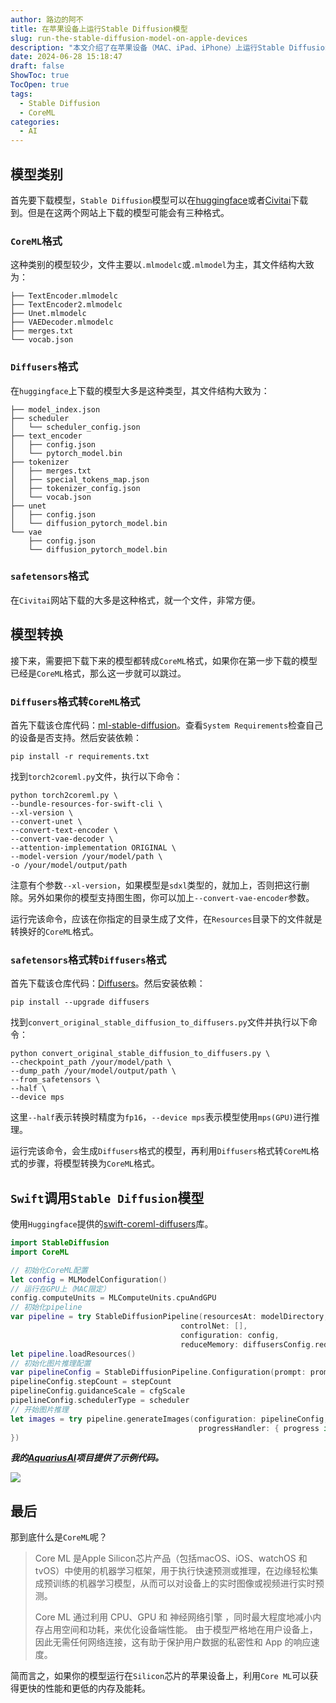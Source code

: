 ```yaml
---
author: 路边的阿不
title: 在苹果设备上运行Stable Diffusion模型
slug: run-the-stable-diffusion-model-on-apple-devices
description: "本文介绍了在苹果设备（MAC、iPad、iPhone）上运行Stable Diffusion模型的方法，包括模型的下载、格式转换以及如何在Swift中调用模型进行推理。"
date: 2024-06-28 15:18:47
draft: false
ShowToc: true
TocOpen: true
tags:
  - Stable Diffusion
  - CoreML
categories:
  - AI
---
```

## 模型类别

首先要下载模型，`Stable Diffusion`模型可以在[huggingface](https://huggingface.co/models)或者[Civitai](https://civitai.com/)下载到。但是在这两个网站上下载的模型可能会有三种格式。

### `CoreML`格式

这种类别的模型较少，文件主要以`.mlmodelc`或`.mlmodel`为主，其文件结构大致为：

```
├── TextEncoder.mlmodelc
├── TextEncoder2.mlmodelc
├── Unet.mlmodelc
├── VAEDecoder.mlmodelc
├── merges.txt
└── vocab.json
```

### `Diffusers`格式

在`huggingface`上下载的模型大多是这种类型，其文件结构大致为：

```
├── model_index.json
├── scheduler
│   └── scheduler_config.json
├── text_encoder
│   ├── config.json
│   └── pytorch_model.bin
├── tokenizer
│   ├── merges.txt
│   ├── special_tokens_map.json
│   ├── tokenizer_config.json
│   └── vocab.json
├── unet
│   ├── config.json
│   └── diffusion_pytorch_model.bin
└── vae
    ├── config.json
    └── diffusion_pytorch_model.bin
```

### `safetensors`格式

在`Civitai`网站下载的大多是这种格式，就一个文件，非常方便。

## 模型转换

接下来，需要把下载下来的模型都转成`CoreML`格式，如果你在第一步下载的模型已经是`CoreML`格式，那么这一步就可以跳过。

### `Diffusers`格式转`CoreML`格式

首先下载该仓库代码：[ml-stable-diffusion](https://github.com/apple/ml-stable-diffusion)。查看`System Requirements`检查自己的设备是否支持。然后安装依赖：

```shell
pip install -r requirements.txt
```

找到`torch2coreml.py`文件，执行以下命令：

```shell
python torch2coreml.py \
--bundle-resources-for-swift-cli \
--xl-version \
--convert-unet \
--convert-text-encoder \
--convert-vae-decoder \
--attention-implementation ORIGINAL \
--model-version /your/model/path \
-o /your/model/output/path
```

注意有个参数`--xl-version`，如果模型是`sdxl`类型的，就加上，否则把这行删除。另外如果你的模型支持图生图，你可以加上`--convert-vae-encoder`参数。

运行完该命令，应该在你指定的目录生成了文件，在`Resources`目录下的文件就是转换好的`CoreML`格式。

### `safetensors`格式转`Diffusers`格式

首先下载该仓库代码：[Diffusers](https://github.com/huggingface/diffusers)。然后安装依赖：

```shell
pip install --upgrade diffusers
```

找到`convert_original_stable_diffusion_to_diffusers.py`文件并执行以下命令：

```shell
python convert_original_stable_diffusion_to_diffusers.py \
--checkpoint_path /your/model/path \
--dump_path /your/model/output/path \
--from_safetensors \
--half \
--device mps
```

这里`--half`表示转换时精度为`fp16`，`--device mps`表示模型使用`mps(GPU)`进行推理。

运行完该命令，会生成`Diffusers`格式的模型，再利用`Diffusers`格式转`CoreML`格式的步骤，将模型转换为`CoreML`格式。

## `Swift`调用`Stable Diffusion`模型

使用`Huggingface`提供的[swift-coreml-diffusers](https://github.com/huggingface/swift-coreml-diffusers)库。

```swift
import StableDiffusion
import CoreML

// 初始化CoreML配置
let config = MLModelConfiguration()
// 运行在GPU上（MAC限定）
config.computeUnits = MLComputeUnits.cpuAndGPU
// 初始化pipeline
var pipeline = try StableDiffusionPipeline(resourcesAt: modelDirectory,
                                      controlNet: [],
                                      configuration: config,
                                      reduceMemory: diffusersConfig.reduceMemory)
let pipeline.loadResources()
// 初始化图片推理配置
var pipelineConfig = StableDiffusionPipeline.Configuration(prompt: prompt)
pipelineConfig.stepCount = stepCount
pipelineConfig.guidanceScale = cfgScale
pipelineConfig.schedulerType = scheduler
// 开始图片推理
let images = try pipeline.generateImages(configuration: pipelineConfig,
                                          progressHandler: { progress in
})
```

***我的[AquariusAI](https://github.com/caol64/aquarius-ai)项目提供了示例代码。***

![](imgs/posts/2024-06-28-run-the-stable-diffusion-model-on-apple-devices/2.webp)

## 最后

那到底什么是`CoreML`呢？

> Core ML 是Apple Silicon芯片产品（包括macOS、iOS、watchOS 和 tvOS）中使用的机器学习框架，用于执行快速预测或推理，在边缘轻松集成预训练的机器学习模型，从而可以对设备上的实时图像或视频进行实时预测。
> 
> Core ML 通过利用 CPU、GPU 和 神经网络引擎 ，同时最大程度地减小内存占用空间和功耗，来优化设备端性能。 由于模型严格地在用户设备上，因此无需任何网络连接，这有助于保护用户数据的私密性和 App 的响应速度。

简而言之，如果你的模型运行在`Silicon`芯片的苹果设备上，利用`Core ML`可以获得更快的性能和更低的内存及能耗。

